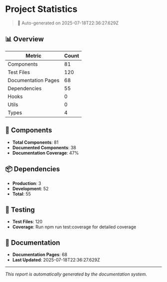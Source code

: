 # Project Statistics

> 🤖 Auto-generated on 2025-07-18T22:36:27.629Z

## 📊 Overview

| Metric | Count |
|--------|-------|
| Components | 81 |
| Test Files | 120 |
| Documentation Pages | 68 |
| Dependencies | 55 |
| Hooks | 0 |
| Utils | 0 |
| Types | 4 |

## 🧩 Components

- **Total Components**: 81
- **Documented Components**: 38
- **Documentation Coverage**: 47%

## 📦 Dependencies

- **Production**: 3
- **Development**: 52
- **Total**: 55

## 🧪 Testing

- **Test Files**: 120
- **Coverage**: Run npm run test:coverage for detailed coverage

## 📝 Documentation

- **Documentation Pages**: 68
- **Last Updated**: 2025-07-18T22:36:27.629Z

---

*This report is automatically generated by the documentation system.*
